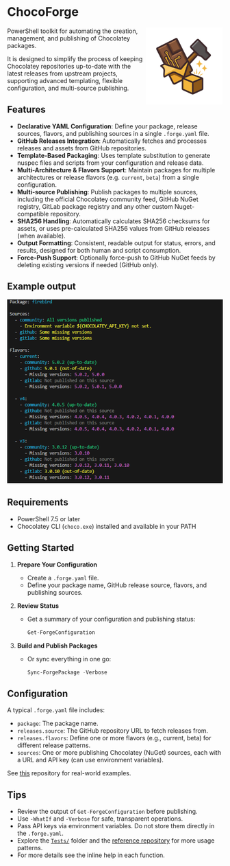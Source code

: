 # ChocoForge

<img src="docs/ChocoForge-Logo.png" alt="ChocoForge Logo" width="180" align="right" />

PowerShell toolkit for automating the creation, management, and publishing of Chocolatey packages. 

It is designed to simplify the process of keeping Chocolatey repositories up-to-date with the latest releases from upstream projects, supporting advanced templating, flexible configuration, and multi-source publishing.



## Features

- **Declarative YAML Configuration**: Define your package, release sources, flavors, and publishing sources in a single `.forge.yaml` file.
- **GitHub Releases Integration**: Automatically fetches and processes releases and assets from GitHub repositories.
- **Template-Based Packaging**: Uses template substitution to generate nuspec files and scripts from your configuration and release data.
- **Multi-Architecture & Flavors Support**: Maintain packages for multiple architectures or release flavors (e.g. `current`, `beta`) from a single configuration.
- **Multi-source Publishing**: Publish packages to multiple sources, including the official Chocolatey community feed, GitHub NuGet registry, GitLab package registry and any other custom Nuget-compatible repository.
- **SHA256 Handling**: Automatically calculates SHA256 checksums for assets, or uses pre-calculated SHA256 values from GitHub releases (when available).
- **Output Formatting**: Consistent, readable output for status, errors, and results, designed for both human and script consumption.
- **Force-Push Support**: Optionally force-push to GitHub NuGet feeds by deleting existing versions if needed (GitHub only).



## Example output

<img src="docs/Example.png" alt="ChocoForge Example Workflow" width="600" />



## Requirements
- PowerShell 7.5 or later
- Chocolatey CLI (`choco.exe`) installed and available in your PATH



## Getting Started

1. **Prepare Your Configuration**
   - Create a `.forge.yaml` file.
   - Define your package name, GitHub release source, flavors, and publishing sources.

2. **Review Status**
   - Get a summary of your configuration and publishing status:
     ```powershell
     Get-ForgeConfiguration
     ```

3. **Build and Publish Packages**

   - Or sync everything in one go:
     ```powershell
     Sync-ForgePackage -Verbose
     ```



## Configuration

A typical `.forge.yaml` file includes:
- `package`: The package name.
- `releases.source`: The GitHub repository URL to fetch releases from.
- `releases.flavors`: Define one or more flavors (e.g., current, beta) for different release patterns.
- `sources`: One or more publishing Chocolatey (NuGet) sources, each with a URL and API key (can use environment variables).

See [this](https://github.com/fdcastel/chocolatey-packages) repository for real-world examples.



## Tips
- Review the output of `Get-ForgeConfiguration` before publishing.
- Use `-WhatIf` and `-Verbose` for safe, transparent operations.
- Pass API keys via environment variables. Do not store them directly in the `.forge.yaml`.
- Explore the [`Tests/`](Tests) folder and the [reference repository](https://github.com/fdcastel/chocolatey-packages) for more usage patterns.
- For more details see the inline help in each function. 
